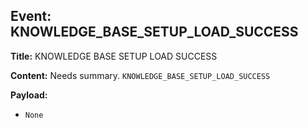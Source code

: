 ## Event: KNOWLEDGE_BASE_SETUP_LOAD_SUCCESS

**Title:** KNOWLEDGE BASE SETUP LOAD SUCCESS

**Content:**
Needs summary.
`KNOWLEDGE_BASE_SETUP_LOAD_SUCCESS`

**Payload:**
- `None`